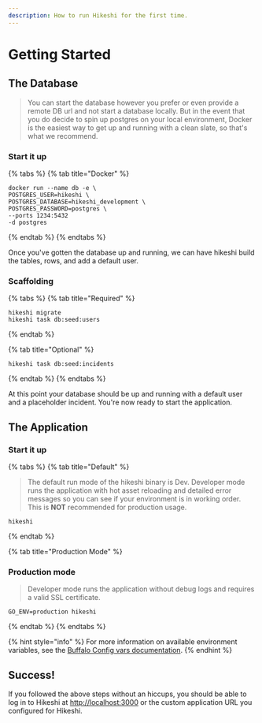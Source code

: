 ```yaml
---
description: How to run Hikeshi for the first time.
---
```


# Getting Started

## The Database

> You can start the database however you prefer or even provide a remote DB url and not start a database locally. But in the event that you do decide to spin up postgres on your local environment, Docker is the easiest way to get up and running with a clean slate, so that's what we recommend.

### Start it up

{% tabs %}
{% tab title="Docker" %}
```text
docker run --name db -e \
POSTGRES_USER=hikeshi \
POSTGRES_DATABASE=hikeshi_development \
POSTGRES_PASSWORD=postgres \
--ports 1234:5432
-d postgres
```
{% endtab %}
{% endtabs %}

Once you've gotten the database up and running, we can have hikeshi build the tables, rows, and add a default user.

### Scaffolding

{% tabs %}
{% tab title="Required" %}
```text
hikeshi migrate
hikeshi task db:seed:users
```
{% endtab %}

{% tab title="Optional" %}
```text
hikeshi task db:seed:incidents
```
{% endtab %}
{% endtabs %}

At this point your database should be up and running with a default user and a placeholder incident. You're now ready to start the application.

## The Application

### Start it up

{% tabs %}
{% tab title="Default" %}
> The default run mode of the hikeshi binary is Dev. Developer mode runs the application with hot asset reloading and detailed error messages so you can see if your environment is in working order. This is **NOT** recommended for production usage.

```text
hikeshi
```
{% endtab %}

{% tab title="Production Mode" %}
### Production mode

> Developer mode runs the application without debug logs and requires a valid SSL certificate.

```text
GO_ENV=production hikeshi
```
{% endtab %}
{% endtabs %}

{% hint style="info" %}
For more information on available environment variables, see the [Buffalo Config vars documentation](https://gobuffalo.io/en/docs/getting-started/config-vars).
{% endhint %}

## Success!

If you followed the above steps without an hiccups, you should be able to log in to Hikeshi at [http://localhost:3000](http://localhost:3000) or the custom application URL you configured for Hikeshi.


